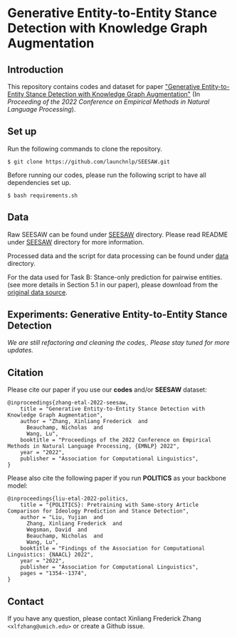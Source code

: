 # Generative Entity-to-Entity Stance Detection with Knowledge Graph Augmentation

## Introduction
This repository contains codes and dataset for paper ["Generative Entity-to-Entity Stance Detection with Knowledge Graph Augmentation"](https://aclanthology.org/2022.emnlp-main.676/) (In <em>Proceeding of the 2022 Conference on Empirical Methods in Natural Language Processing</em>).

## Set up
Run the following commands to clone the repository.
```shell script
$ git clone https://github.com/launchnlp/SEESAW.git
```

Before running our codes, please run the following script to have all dependencies set up.
```shell script
$ bash requirements.sh
```

## Data 
Raw SEESAW can be found under [SEESAW](./SEESAW) directory. Please read README under [SEESAW](./SEESAW) directory for more information.

Processed data and the script for data processing can be found under [data](./data) directory.

For the data used for Task B: Stance-only prediction for pairwise entities. (see more details in Section 5.1 in our paper), please download from the [original data source](https://github.com/bywords/directed_sentiment_analysis).


## Experiments: Generative Entity-to-Entity Stance Detection
*We are still refactoring and cleaning the codes,. Please stay tuned for more updates.*

## Citation
Please cite our paper if you use our **codes** and/or **SEESAW** dataset:
```
@inproceedings{zhang-etal-2022-seesaw,
    title = "Generative Entity-to-Entity Stance Detection with Knowledge Graph Augmentation",
    author = "Zhang, Xinliang Frederick  and
      Beauchamp, Nicholas  and
      Wang, Lu",
    booktitle = "Proceedings of the 2022 Conference on Empirical Methods in Natural Language Processing, {EMNLP} 2022",
    year = "2022",
    publisher = "Association for Computational Linguistics",
}
```
Please also cite the following paper if you run **POLITICS** as your backbone model:
```
@inproceedings{liu-etal-2022-politics,
    title = "{POLITICS}: Pretraining with Same-story Article Comparison for Ideology Prediction and Stance Detection",
    author = "Liu, Yujian  and
      Zhang, Xinliang Frederick  and
      Wegsman, David  and
      Beauchamp, Nicholas  and
      Wang, Lu",
    booktitle = "Findings of the Association for Computational Linguistics: {NAACL} 2022",
    year = "2022",
    publisher = "Association for Computational Linguistics",
    pages = "1354--1374",
}
```

## Contact
If you have any question, please contact Xinliang Frederick Zhang ```<xlfzhang@umich.edu>``` or create a Github issue.
